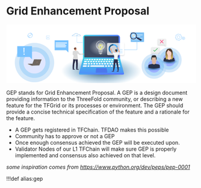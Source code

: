 # Grid Enhancement Proposal

![](img/gep.png)

GEP stands for Grid Enhancement Proposal. A GEP is a design document providing information to the ThreeFold community, or describing a new feature for the TFGrid or its processes or environment. The GEP should provide a concise technical specification of the feature and a rationale for the feature.

- A GEP gets registered in TFChain. TFDAO makes this possible
- Community has to approve or not a GEP
- Once enough consensus achieved the GEP will be executed upon.
- Validator Nodes of our L1 TFChain will make sure GEP is properly implemented and consensus also achieved on that level. 

*some inspiration comes from https://www.python.org/dev/peps/pep-0001*

!!!def alias:gep